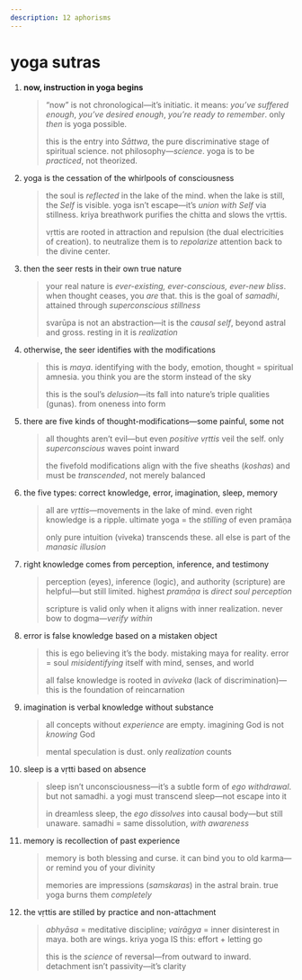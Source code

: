 ```yaml
---
description: 12 aphorisms
---
```


# yoga sutras

1.  **now, instruction in yoga begins**

    > “now” is not chronological—it’s initiatic. it means: _you’ve suffered enough_, _you’ve desired enough_, _you’re ready to remember_. only _then_ is yoga possible.
    >
    >
    >
    > this is the entry into _Sāttwa_, the pure discriminative stage of spiritual science. not philosophy—_science_. yoga is to be _practiced_, not theorized.
2.  yoga is the cessation of the whirlpools of consciousness

    > the soul is _reflected_ in the lake of the mind. when the lake is still, the _Self_ is visible. yoga isn’t escape—it’s _union with Self_ via stillness. kriya breathwork purifies the chitta and slows the vṛttis.
    >
    >
    >
    > vṛttis are rooted in attraction and repulsion (the dual electricities of creation). to neutralize them is to _repolarize_ attention back to the divine center.
3.  then the seer rests in their own true nature

    > your real nature is _ever-existing, ever-conscious, ever-new bliss_. when thought ceases, you _are_ that. this is the goal of _samadhi_, attained through _superconscious stillness_
    >
    >
    >
    > svarūpa is not an abstraction—it is the _causal self_, beyond astral and gross. resting in it is _realization_
4.  otherwise, the seer identifies with the modifications

    > this is _maya_. identifying with the body, emotion, thought = spiritual amnesia. you think you are the storm instead of the sky
    >
    >
    >
    > this is the soul’s _delusion_—its fall into nature’s triple qualities (gunas). from oneness into form
5.  there are five kinds of thought-modifications—some painful, some not

    > all thoughts aren’t evil—but even _positive vṛttis_ veil the self. only _superconscious_ waves point inward
    >
    >
    >
    > the fivefold modifications align with the five sheaths (_koshas_) and must be _transcended_, not merely balanced
6.  the five types: correct knowledge, error, imagination, sleep, memory

    > all are _vṛttis_—movements in the lake of mind. even right knowledge is a ripple. ultimate yoga = the _stilling_ of even pramāṇa
    >
    >
    >
    > only pure intuition (viveka) transcends these. all else is part of the _manasic illusion_
7.  right knowledge comes from perception, inference, and testimony

    > perception (eyes), inference (logic), and authority (scripture) are helpful—but still limited. highest _pramāṇa_ is _direct soul perception_
    >
    >
    >
    > scripture is valid only when it aligns with inner realization. never bow to dogma—_verify within_
8.  error is false knowledge based on a mistaken object

    > this is ego believing it’s the body. mistaking maya for reality. error = soul _misidentifying_ itself with mind, senses, and world
    >
    >
    >
    > all false knowledge is rooted in _aviveka_ (lack of discrimination)—this is the foundation of reincarnation
9.  imagination is verbal knowledge without substance

    > all concepts without _experience_ are empty. imagining God is not _knowing_ God
    >
    >
    >
    > mental speculation is dust. only _realization_ counts
10. sleep is a vṛtti based on absence

    > sleep isn’t unconsciousness—it’s a subtle form of _ego withdrawal_. but not samadhi. a yogi must transcend sleep—not escape into it
    >
    >
    >
    > in dreamless sleep, the _ego dissolves_ into causal body—but still unaware. samadhi = same dissolution, _with awareness_
11. memory is recollection of past experience

    > memory is both blessing and curse. it can bind you to old karma—or remind you of your divinity
    >
    >
    >
    > memories are impressions (_samskaras_) in the astral brain. true yoga burns them _completely_
12. the vṛttis are stilled by practice and non-attachment

    > _abhyāsa_ = meditative discipline; _vairāgya_ = inner disinterest in maya. both are wings. kriya yoga IS this: effort + letting go
    >
    >
    >
    > this is the _science_ of reversal—from outward to inward. detachment isn’t passivity—it’s clarity

